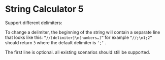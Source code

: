 # String Calculator 5

Support different delimiters:

To change a delimiter, the beginning of the string will contain a separate line that looks like this:   `“//[delimiter]\n[numbers…]”` for example `“//;\n1;2”` should return `3` where the default delimiter is `‘;’` .

The first line is optional. all existing scenarios should still be supported.

